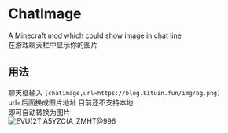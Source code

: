 # ChatImage
A Minecraft mod which could show image in chat line  
在游戏聊天栏中显示你的图片  
## 用法
聊天框输入 `[chatimage,url=https://blog.kituin.fun/img/bg.png]`  
url=后面换成图片地址 目前还不支持本地  
即可自动转换为图片  
![EVU(2T A5YZC(A_ZMHT@996](https://user-images.githubusercontent.com/68675068/213866564-0a0c0432-1cb5-4a92-adb4-94221dffbe71.png)  
